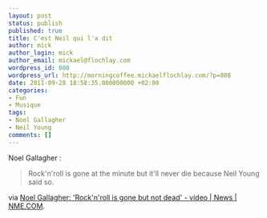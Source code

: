 ```yaml
---
layout: post
status: publish
published: true
title: C'est Neil qui l'a dit
author: mick
author_login: mick
author_email: mickael@flochlay.com
wordpress_id: 808
wordpress_url: http://morningcoffee.mickaelflochlay.com/?p=808
date: 2011-09-28 18:58:35.000000000 +02:00
categories:
- Fun
- Musique
tags:
- Noel Gallagher
- Neil Young
comments: []
---
```

Noel Gallagher :
<blockquote>Rock'n'roll is gone at the minute but it'll never die because Neil Young said so.</blockquote>
via <a href="http://www.nme.com/news/noel-gallaghers-high-flying-birds/59433">Noel Gallagher: 'Rock'n'roll is gone but not dead' - video | News | NME.COM</a>.
